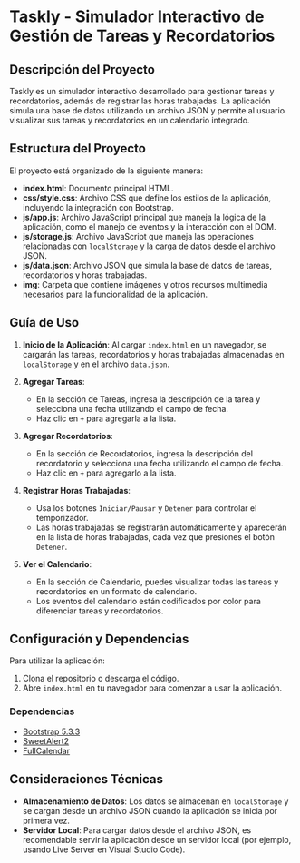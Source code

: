 # Taskly - Simulador Interactivo de Gestión de Tareas y Recordatorios

## Descripción del Proyecto

Taskly es un simulador interactivo desarrollado para gestionar tareas y recordatorios, además de registrar las horas trabajadas. La aplicación simula una base de datos utilizando un archivo JSON y permite al usuario visualizar sus tareas y recordatorios en un calendario integrado.

## Estructura del Proyecto

El proyecto está organizado de la siguiente manera:

- **index.html**: Documento principal HTML.
- **css/style.css**: Archivo CSS que define los estilos de la aplicación, incluyendo la integración con Bootstrap.
- **js/app.js**: Archivo JavaScript principal que maneja la lógica de la aplicación, como el manejo de eventos y la interacción con el DOM.
- **js/storage.js**: Archivo JavaScript que maneja las operaciones relacionadas con `localStorage` y la carga de datos desde el archivo JSON.
- **js/data.json**: Archivo JSON que simula la base de datos de tareas, recordatorios y horas trabajadas.
- **img**: Carpeta que contiene imágenes y otros recursos multimedia necesarios para la funcionalidad de la aplicación.

## Guía de Uso

1. **Inicio de la Aplicación**: Al cargar `index.html` en un navegador, se cargarán las tareas, recordatorios y horas trabajadas almacenadas en `localStorage` y en el archivo `data.json`.

2. **Agregar Tareas**:
   - En la sección de Tareas, ingresa la descripción de la tarea y selecciona una fecha utilizando el campo de fecha.
   - Haz clic en `+` para agregarla a la lista.

3. **Agregar Recordatorios**:
   - En la sección de Recordatorios, ingresa la descripción del recordatorio y selecciona una fecha utilizando el campo de fecha.
   - Haz clic en `+` para agregarlo a la lista.

4. **Registrar Horas Trabajadas**:
   - Usa los botones `Iniciar/Pausar` y `Detener` para controlar el temporizador.
   - Las horas trabajadas se registrarán automáticamente y aparecerán en la lista de horas trabajadas, cada vez que presiones el botón `Detener`.

5. **Ver el Calendario**:
   - En la sección de Calendario, puedes visualizar todas las tareas y recordatorios en un formato de calendario.
   - Los eventos del calendario están codificados por color para diferenciar tareas y recordatorios.

## Configuración y Dependencias

Para utilizar la aplicación:

1. Clona el repositorio o descarga el código.
2. Abre `index.html` en tu navegador para comenzar a usar la aplicación.

### Dependencias

- [Bootstrap 5.3.3](https://getbootstrap.com/)
- [SweetAlert2](https://sweetalert2.github.io/)
- [FullCalendar](https://fullcalendar.io/)

## Consideraciones Técnicas

- **Almacenamiento de Datos**: Los datos se almacenan en `localStorage` y se cargan desde un archivo JSON cuando la aplicación se inicia por primera vez.
- **Servidor Local**: Para cargar datos desde el archivo JSON, es recomendable servir la aplicación desde un servidor local (por ejemplo, usando Live Server en Visual Studio Code).

